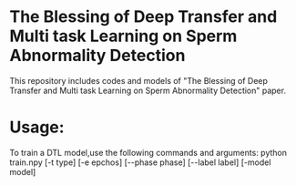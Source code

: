 # The Blessing of Deep Transfer and Multi task Learning on Sperm Abnormality Detection
This repository includes codes and models of "The Blessing of Deep Transfer and Multi task Learning on Sperm Abnormality Detection" paper.

# Usage:
To train a DTL model,use the following commands and arguments:
python train.npy [-t type] [-e epchos] [--phase phase] [--label label]  [-model model]
